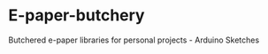 E-paper-butchery
================
Butchered e-paper libraries for personal projects - Arduino Sketches
